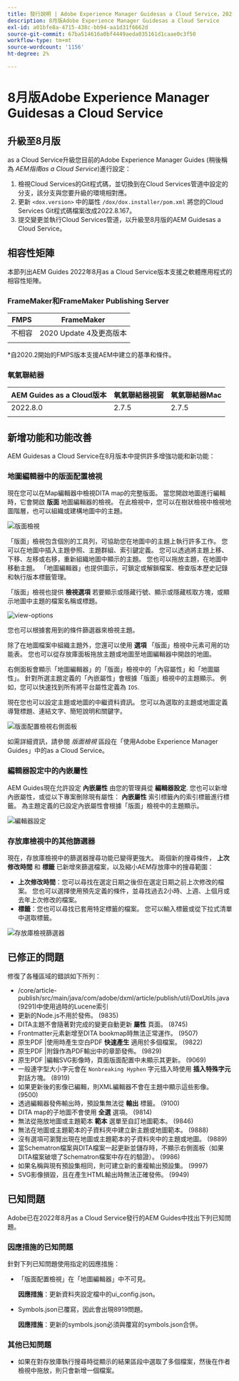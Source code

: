 ```yaml
---
title: 發行說明 | Adobe Experience Manager Guidesas a Cloud Service，2022年8月發行
description: 8月版Adobe Experience Manager Guidesas a Cloud Service
exl-id: a01bfe8a-4715-438c-bb94-aa1d31f6662d
source-git-commit: 67ba514616a0bf4449aeda035161d1caae0c3f50
workflow-type: tm+mt
source-wordcount: '1156'
ht-degree: 2%

---
```


# 8月版Adobe Experience Manager Guidesas a Cloud Service

## 升級至8月版

as a Cloud Service升級您目前的Adobe Experience Manager Guides (稍後稱為 *AEM指南as a Cloud Service*)進行設定：
1. 檢視Cloud Services的Git程式碼，並切換到在Cloud Services管道中設定的分支，該分支與您要升級的環境相對應。
1. 更新 `<dox.version>` 中的屬性 `/dox/dox.installer/pom.xml` 將您的Cloud Services Git程式碼檔案改成2022.8.167。
1. 提交變更並執行Cloud Services管道，以升級至8月版的AEM Guidesas a Cloud Service。

## 相容性矩陣

本節列出AEM Guides 2022年8月as a Cloud Service版本支援之軟體應用程式的相容性矩陣。

### FrameMaker和FrameMaker Publishing Server

| FMPS | FrameMaker |
| --- | --- |
| 不相容 | 2020 Update 4及更高版本 |
|  |  |

*自2020.2開始的FMPS版本支援AEM中建立的基準和條件。

### 氧氣聯結器

| AEM Guides as a Cloud版本 | 氧氣聯結器視窗 | 氧氣聯結器Mac |
| --- | --- | --- |
| 2022.8.0 | 2.7.5 | 2.7.5 |
|  |  |  |


## 新增功能和功能改善

AEM Guidesas a Cloud Service在8月版本中提供許多增強功能和新功能：

### 地圖編輯器中的版面配置檢視

現在您可以在Map編輯器中檢視DITA map的完整版面。 當您開啟地圖進行編輯時，它會開啟 **版面** 地圖編輯器的檢視。 在此檢視中，您可以在樹狀檢視中檢視地圖階層，也可以組織或建構地圖中的主題。

![版面檢視](assets/layout-view-map.png)

「版面」檢視包含個別的工具列，可協助您在地圖中的主題上執行許多工作。
您可以在地圖中插入主題參照、主題群組、索引鍵定義。 您可以透過將主題上移、下移、左移或右移，重新組織地圖中顯示的主題。 您也可以拖放主題，在地圖中移動主題。 「地圖編輯器」也提供圖示，可鎖定或解鎖檔案、檢查版本歷史記錄和執行版本標籤管理。


「版面」檢視也提供 **檢視選項** 若要顯示或隱藏行號、顯示或隱藏核取方塊，或顯示地圖中主題的檔案名稱或標題。


![view-options](assets/view-options.png)

您也可以根據套用到的條件篩選器來檢視主題。

除了在地圖檔案中組織主題外，您還可以使用 **選項** 「版面」檢視中元素可用的功能表。 您也可以從存放庫面板拖放主題或地圖至地圖編輯器中開啟的地圖。

右側面板會顯示「地圖編輯器」的「版面」檢視中的「內容屬性」和「地圖屬性」。 針對所選主題定義的「內嵌屬性」會根據「版面」檢視中的主題顯示。 例如，您可以快速找到所有將平台屬性定義為 `IOS`.

現在您也可以設定主題或地圖的中繼資料資訊。 您可以為選取的主題或地圖定義導覽標題、連結文字、簡短說明和關鍵字。

![版面配置檢視右側面板](assets/layout-inline-attributes.png)

如需詳細資訊，請參閱 *版面檢視* 區段在「使用Adobe Experience Manager Guides」中的as a Cloud Service。

### 編輯器設定中的內嵌屬性

AEM Guides現在允許設定 **內嵌屬性** 由您的管理員從 **編輯器設定**. 您也可以新增內嵌屬性，或從以下專案刪除現有屬性： **內嵌屬性** 索引標籤內的索引標籤進行標籤。
為主題定義的已設定內嵌屬性會根據「版面」檢視中的主題顯示。

![編輯器設定](assets/editor-settings-inline-attributes.png)


### 存放庫檢視中的其他篩選器

現在，存放庫檢視中的篩選器搜尋功能已變得更強大。 兩個新的搜尋條件， **上次修改時間** 和 **標籤** 已新增來篩選檔案，以及縮小AEM存放庫中的搜尋範圍：
* **上次修改時間**：您可以尋找在選定日期之後但在選定日期之前上次修改的檔案。 您也可以選擇使用預先定義的條件，並尋找過去2小時、上週、上個月或去年上次修改的檔案。
* **標籤**：您也可以尋找已套用特定標籤的檔案。 您可以輸入標籤或從下拉式清單中選取標籤。

![存放庫檢視篩選器](assets/repo-filter-search.png)


## 已修正的問題

修復了各種區域的錯誤如下所列：

* /core/article-publish/src/main/java/com/adobe/dxml/article/publish/util/DoxUtils.java (9291)中使用過時的Lucene索引
* 更新的Node.js不用於發佈。 (9835)
* DITA主題不會隨著對完成的變更自動更新 **屬性** 頁面。 (8745)
* Frontmatter元素新增至DITA bookmap時無法正常運作。 (9507)
* 原生PDF |使用時產生空白PDF **快速產生** 適用於多個檔案。 (9822)
* 原生PDF |附錄作為PDF輸出中的章節發佈。 (9829)
* 原生PDF |編輯SVG影像時，頁面版面配置中未顯示其更新。 (9069)
* 一般連字型大小字元會在 `Nonbreaking Hyphen` 字元插入時使用 **插入特殊字元** 對話方塊。 (8919)
* 如果更新後的影像已編輯，則XML編輯器不會在主題中顯示這些影像。 (9500)
* 透過編輯器發佈輸出時，預設集無法從 **輸出** 標籤。 (9100)
* DITA map的子地圖不會使用 **全選** 選項。 (9814)
* 無法從拖放地圖或主題範本 **範本** 選單至自訂地圖範本。 (9846)
* 無法在地圖或主題範本的子資料夾中建立新主題或地圖範本。 (9888)
* 沒有選項可瀏覽出現在地圖或主題範本的子資料夾中的主題或地圖。 (9889)
* 當Schematron檔案與DITA檔案一起更新並儲存時，不顯示右側面板（如果DITA檔案破壞了Schematron檔案中存在的驗證）。 (9986)
* 如果名稱與現有預設集相同，則可建立新的重複輸出預設集。 (9997)
* SVG影像損毀，且在產生HTML輸出時無法正確發佈。 (9949)


## 已知問題

Adobe已在2022年8月as a Cloud Service發行的AEM Guides中找出下列已知問題。

### 因應措施的已知問題

針對下列已知問題使用指定的因應措施：

* 「版面配置檢視」在「地圖編輯器」中不可見。

   **因應措施**：更新資料夾設定檔中的ui_config.json。

* Symbols.json已覆寫，因此會出現8919問題。

   **因應措施**：更新的symbols.json必須與覆寫的symbols.json合併。

### 其他已知問題

* 如果在對存放庫執行搜尋時從顯示的結果區段中選取了多個檔案，然後在作者檢視中拖放，則只會新增一個檔案。
